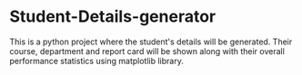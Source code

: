 # Student-Details-generator
This is a python project where the student's details will be generated. Their course, department and report card will be shown along with their overall performance statistics using matplotlib library.
